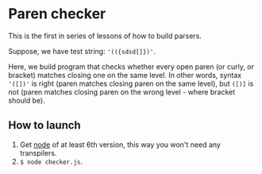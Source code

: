 # Paren checker
This is the first in series of lessons of how to build parsers.

Suppose, we have test string: ```'(({sdsd[]})'```.

Here, we build program that checks whether every open paren (or curly, or bracket) matches closing one on the same level. In other words, syntax ```'([])'``` is right (paren matches closing paren on the same level), but ```([)]``` is not (paren matches closing paren on the wrong level - where bracket should be).

## How to launch
1. Get [node](https://nodejs.org/en/) of at least 6th version, this way you won't need any transpilers.
2. ```$ node checker.js```.
